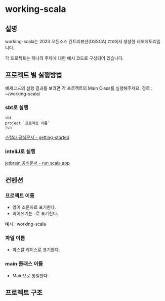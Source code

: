 # working-scala

## 설명
working-scala는 2023 오픈소스 컨트리뷰션(OSSCA) `ZIO`에서 생성한 레포지토리입니다.

각 프로젝트는 하나의 주제에 대한 예시 코드로 구성되어 있습니다.

## 프로젝트 별 실행방법

예제코드의 실행 결과를 보려면 각 프로젝트의 Main Class를 실행해주세요.
경로 : ~/working-scala/

  ### sbt로 실행
    sbt
    project `프로젝트 이름`
    run
  [스칼라 공식문서 - getting-started](https://docs.scala-lang.org/getting-started/index.html)

  ### inteliJ로 실행
  [jetbrain 공식문서 - run scala app](https://www.jetbrains.com/help/idea/run-debug-and-test-scala.html#run_scala_app)
    

## 컨벤션
### 프로젝트 이름
- 영어 소문자로 표기한다.
- 띄어쓰기는 `-`로 표기한다.

예시 : working-scala
### 파일 이름
- 파스칼 케이스로 표기한다.
### main 클래스 이름
- Main으로 통일한다.



## 프로젝트 구조

